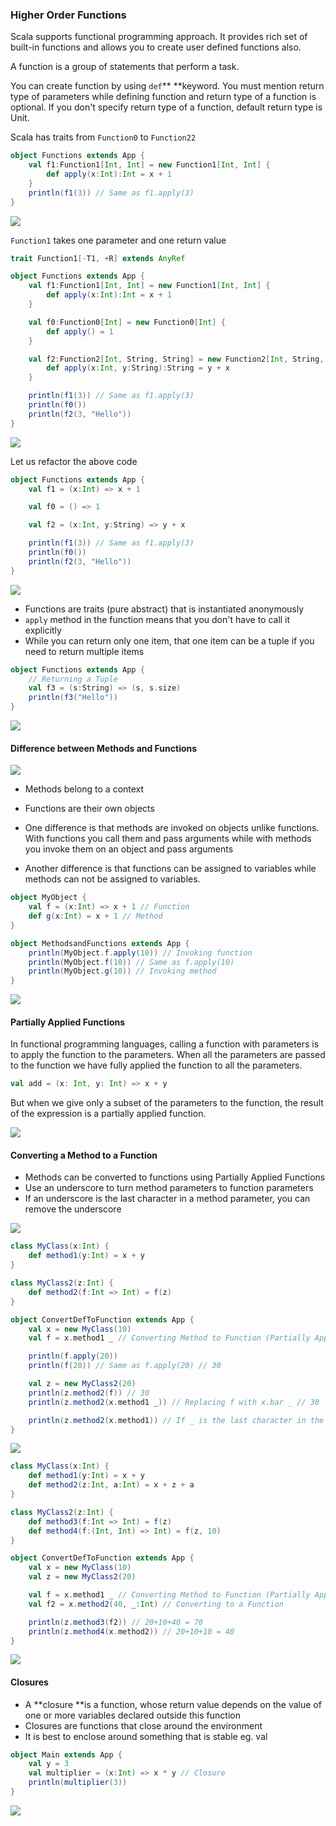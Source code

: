 ### Higher Order Functions

Scala supports functional programming approach. It provides rich set of built-in functions and allows you to create user defined functions also.

A function is a group of statements that perform a task.

You can create function by using `def`** **keyword. You must mention return type of parameters while defining function and return type of a function is optional. If you don't specify return type of a function, default return type is Unit.

Scala has traits from `Function0` to `Function22`

```scala
object Functions extends App {
    val f1:Function1[Int, Int] = new Function1[Int, Int] {
        def apply(x:Int):Int = x + 1    
    }
    println(f1(3)) // Same as f1.apply(3)
}
```

![](/assets/Functions_1.png)

`Function1` takes one parameter and one return value

```scala
trait Function1[-T1, +R] extends AnyRef
```

```scala
object Functions extends App {
    val f1:Function1[Int, Int] = new Function1[Int, Int] {
        def apply(x:Int):Int = x + 1    
    }

    val f0:Function0[Int] = new Function0[Int] {
        def apply() = 1
    }

    val f2:Function2[Int, String, String] = new Function2[Int, String, String] {
        def apply(x:Int, y:String):String = y + x
    }

    println(f1(3)) // Same as f1.apply(3)
    println(f0())
    println(f2(3, "Hello"))
}
```

![](/assets/Functions_2.png)

Let us refactor the above code

```scala
object Functions extends App {
    val f1 = (x:Int) => x + 1    

    val f0 = () => 1

    val f2 = (x:Int, y:String) => y + x

    println(f1(3)) // Same as f1.apply(3)
    println(f0())
    println(f2(3, "Hello"))
}
```

![](/assets/Functions_3.png)

* Functions are traits \(pure abstract\) that is instantiated anonymously
* `apply` method in the function means that you don't have to call it explicitly
* While you can return only one item, that one item can be a tuple if you need to return multiple items

```scala
object Functions extends App {
    // Returning a Tuple
    val f3 = (s:String) => (s, s.size)
    println(f3("Hello"))
}
```

![](/assets/Functions_4.png)

#### Difference between Methods and Functions

![](/assets/MethodsandFunctions_1.png)

* Methods belong to a context
* Functions are their own objects
* One difference is that methods are invoked on objects unlike functions. With functions you call them and pass arguments while with methods you invoke them on an object and pass arguments

* Another difference is that functions can be assigned to variables while methods can not be assigned to variables.

```scala
object MyObject {
    val f = (x:Int) => x + 1 // Function
    def g(x:Int) = x + 1 // Method
}

object MethodsandFunctions extends App {
    println(MyObject.f.apply(10)) // Invoking function
    println(MyObject.f(10)) // Same as f.apply(10)
    println(MyObject.g(10)) // Invoking method
}
```

![](/assets/MethodsandFunctions_2.png)

#### Partially Applied Functions

In functional programming languages, calling a function with parameters is to apply the function to the parameters. When all the parameters are passed to the function we have fully applied the function to all the parameters.

```scala
val add = (x: Int, y: Int) => x + y
```

But when we give only a subset of the parameters to the function, the result of the expression is a partially applied function.

![](/assets/PartiallyAppliedFunctions.png)

#### Converting a Method to a Function

* Methods can be converted to functions using Partially Applied Functions
* Use an underscore to turn method parameters to function parameters
* If an underscore is the last character in a method parameter, you can remove the underscore

![](/assets/ConvertingDefToFunctions_REPL.png)

```scala
class MyClass(x:Int) {
    def method1(y:Int) = x + y
}

class MyClass2(z:Int) {
    def method2(f:Int => Int) = f(z)
}

object ConvertDefToFunction extends App {
    val x = new MyClass(10)
    val f = x.method1 _ // Converting Method to Function (Partially Applied Functions)

    println(f.apply(20))
    println(f(20)) // Same as f.apply(20) // 30

    val z = new MyClass2(20)
    println(z.method2(f)) // 30
    println(z.method2(x.method1 _)) // Replacing f with x.bar _ // 30

    println(z.method2(x.method1)) // If _ is the last character in the method call we can ignore that // 30
}
```

![](/assets/ConvertingDefToFunction.png)

```scala
class MyClass(x:Int) {
    def method1(y:Int) = x + y
    def method2(z:Int, a:Int) = x + z + a
}

class MyClass2(z:Int) {
    def method3(f:Int => Int) = f(z)
    def method4(f:(Int, Int) => Int) = f(z, 10)
}

object ConvertDefToFunction extends App {
    val x = new MyClass(10)
    val z = new MyClass2(20)

    val f = x.method1 _ // Converting Method to Function (Partially Applied Functions)
    val f2 = x.method2(40, _:Int) // Converting to a Function

    println(z.method3(f2)) // 20+10+40 = 70
    println(z.method4(x.method2)) // 20+10+10 = 40
}
```

![](/assets/ConvertDefToFunction_2.png)

#### Closures

* A **closure **is a function, whose return value depends on the value of one or more variables declared outside this function
* Closures are functions that close around the environment
* It is best to enclose around something that is stable eg. val

```scala
object Main extends App { 
    val y = 3
    val multiplier = (x:Int) => x * y // Closure
    println(multiplier(3))
}
```

![](/assets/Closures.png)



